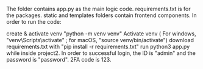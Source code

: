 The folder contains app.py as the main logic code. requirements.txt is for the packages. static and templates folders contain frontend components. In order to run the code:

create & activate venv "python -m venv venv"
Activate venv ( For windows, "venv\Scripts\activate" ; for macOS, "source venv/bin/activate")
download requirements.txt with "pip install -r requirements.txt"
run python3 app.py while inside project2.
In order to successful login, the ID is "admin" and the password is "password".
2FA code is 123.